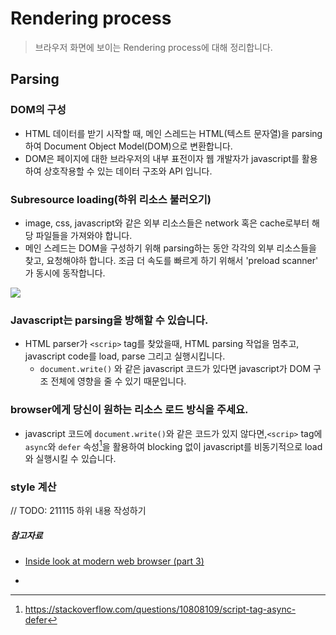 # Rendering process

> 브라우저 화면에 보이는 Rendering process에 대해 정리합니다.

## Parsing

### DOM의 구성

- HTML 데이터를 받기 시작할 때, 메인 스레드는 HTML(텍스트 문자열)을 parsing 하여 Document Object Model(DOM)으로 변환합니다.
- DOM은 페이지에 대한 브라우저의 내부 표전이자 웹 개발자가 javascript를 활용하여 상호작용할 수 있는 데이터 구조와 API 입니다.

### Subresource loading(하위 리소스 불러오기)

- image, css, javascript와 같은 외부 리소스들은 network 혹은 cache로부터 해당 파일들을 가져와야 합니다.
- 메인 스레드는 DOM을 구성하기 위해 parsing하는 동안 각각의 외부 리소스들을 찾고, 요청해야하 합니다. 조금 더 속도를 빠르게 하기 위해서 'preload scanner' 가 동시에 동작합니다.

[<img src='https://developers.google.com/web/updates/images/inside-browser/part3/dom.png'/>]()

### Javascript는 parsing을 방해할 수 있습니다.

- HTML parser가 `<scrip>` tag를 찾았을때, HTML parsing 작업을 멈추고, javascript code를 load, parse 그리고 실행시킵니다.
  - `document.write()` 와 같은 javascript 코드가 있다면 javascript가 DOM 구조 전체에 영향을 줄 수 있기 때문입니다.

### browser에게 당신이 원하는 리소스 로드 방식을 주세요.

- javascript 코드에 `document.write()`와 같은 코드가 있지 않다면,`<scrip>` tag에 `async`와 `defer` 속성[^1]을 활용하여 blocking 없이 javascript를 비동기적으로 load와 실행시킬 수 있습니다.

### style 계산

// TODO: 211115 하위 내용 작성하기

##### 참고자료

- [Inside look at modern web browser (part 3)](https://developers.google.com/web/updates/2018/09/inside-browser-part3)

- [^1]: https://stackoverflow.com/questions/10808109/script-tag-async-defer
